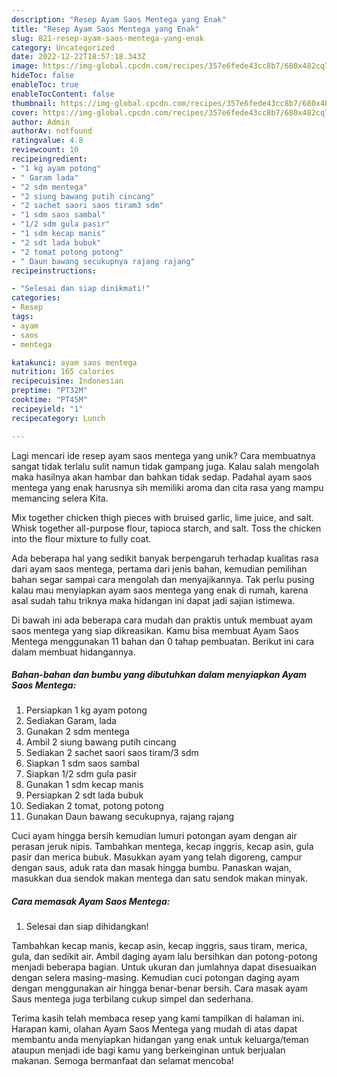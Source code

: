```yaml
---
description: "Resep Ayam Saos Mentega yang Enak"
title: "Resep Ayam Saos Mentega yang Enak"
slug: 821-resep-ayam-saos-mentega-yang-enak
category: Uncategorized
date: 2022-12-22T18:57:18.343Z
image: https://img-global.cpcdn.com/recipes/357e6fede43cc8b7/680x482cq70/ayam-saos-mentega-foto-resep-utama.jpg
hideToc: false
enableToc: true
enableTocContent: false
thumbnail: https://img-global.cpcdn.com/recipes/357e6fede43cc8b7/680x482cq70/ayam-saos-mentega-foto-resep-utama.jpg
cover: https://img-global.cpcdn.com/recipes/357e6fede43cc8b7/680x482cq70/ayam-saos-mentega-foto-resep-utama.jpg
author: Admin
authorAv: notfound
ratingvalue: 4.8
reviewcount: 10
recipeingredient:
- "1 kg ayam potong"
- " Garam lada"
- "2 sdm mentega"
- "2 siung bawang putih cincang"
- "2 sachet saori saos tiram3 sdm"
- "1 sdm saos sambal"
- "1/2 sdm gula pasir"
- "1 sdm kecap manis"
- "2 sdt lada bubuk"
- "2 tomat potong potong"
- " Daun bawang secukupnya rajang rajang"
recipeinstructions:

- "Selesai dan siap dinikmati!"
categories:
- Resep
tags:
- ayam
- saos
- mentega

katakunci: ayam saos mentega 
nutrition: 165 calories
recipecuisine: Indonesian
preptime: "PT32M"
cooktime: "PT45M"
recipeyield: "1"
recipecategory: Lunch

---
```





Lagi mencari ide resep ayam saos mentega yang unik? Cara membuatnya sangat tidak terlalu sulit namun tidak gampang juga. Kalau salah mengolah maka hasilnya akan hambar dan bahkan tidak sedap. Padahal ayam saos mentega yang enak harusnya sih memiliki aroma dan cita rasa yang mampu memancing selera Kita.





Mix together chicken thigh pieces with bruised garlic, lime juice, and salt. Whisk together all-purpose flour, tapioca starch, and salt. Toss the chicken into the flour mixture to fully coat.

Ada beberapa hal yang sedikit banyak berpengaruh terhadap kualitas rasa dari ayam saos mentega, pertama dari jenis bahan, kemudian pemilihan bahan segar sampai cara mengolah dan menyajikannya. Tak perlu pusing kalau mau menyiapkan ayam saos mentega yang enak di rumah, karena asal sudah tahu triknya maka hidangan ini dapat jadi sajian istimewa.






Di bawah ini ada beberapa cara mudah dan praktis untuk membuat ayam saos mentega yang siap dikreasikan. Kamu bisa membuat Ayam Saos Mentega menggunakan 11 bahan dan 0 tahap pembuatan. Berikut ini cara dalam membuat hidangannya.

<!--inarticleads1-->

##### Bahan-bahan dan bumbu yang dibutuhkan dalam menyiapkan Ayam Saos Mentega:

1. Persiapkan 1 kg ayam potong
1. Sediakan  Garam, lada
1. Gunakan 2 sdm mentega
1. Ambil 2 siung bawang putih cincang
1. Sediakan 2 sachet saori saos tiram/3 sdm
1. Siapkan 1 sdm saos sambal
1. Siapkan 1/2 sdm gula pasir
1. Gunakan 1 sdm kecap manis
1. Persiapkan 2 sdt lada bubuk
1. Sediakan 2 tomat, potong potong
1. Gunakan  Daun bawang secukupnya, rajang rajang


Cuci ayam hingga bersih kemudian lumuri potongan ayam dengan air perasan jeruk nipis. Tambahkan mentega, kecap inggris, kecap asin, gula pasir dan merica bubuk. Masukkan ayam yang telah digoreng, campur dengan saus, aduk rata dan masak hingga bumbu. Panaskan wajan, masukkan dua sendok makan mentega dan satu sendok makan minyak. 

<!--inarticleads2-->

##### Cara memasak Ayam Saos Mentega:


1. Selesai dan siap dihidangkan!

Tambahkan kecap manis, kecap asin, kecap inggris, saus tiram, merica, gula, dan sedikit air. Ambil daging ayam lalu bersihkan dan potong-potong menjadi beberapa bagian. Untuk ukuran dan jumlahnya dapat disesuaikan dengan selera masing-masing. Kemudian cuci potongan daging ayam dengan menggunakan air hingga benar-benar bersih. Cara masak ayam Saus mentega juga terbilang cukup simpel dan sederhana. 

Terima kasih telah membaca resep yang kami tampilkan di halaman ini. Harapan kami, olahan Ayam Saos Mentega yang mudah di atas dapat membantu anda menyiapkan hidangan yang enak untuk keluarga/teman ataupun menjadi ide bagi kamu yang berkeinginan untuk berjualan makanan. Semoga bermanfaat dan selamat mencoba!
